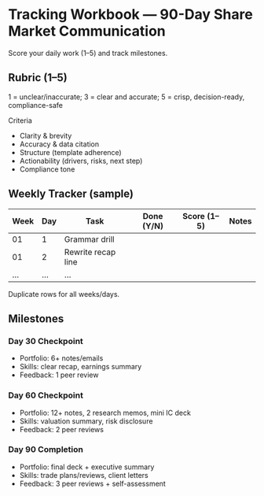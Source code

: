 # Tracking Workbook — 90-Day Share Market Communication

Score your daily work (1–5) and track milestones.

## Rubric (1–5)
1 = unclear/inaccurate; 3 = clear and accurate; 5 = crisp, decision-ready, compliance-safe

Criteria
- Clarity & brevity
- Accuracy & data citation
- Structure (template adherence)
- Actionability (drivers, risks, next step)
- Compliance tone

## Weekly Tracker (sample)
Week | Day | Task | Done (Y/N) | Score (1–5) | Notes
---- | --- | ---- | ---------- | ----------- | -----
01 | 1 | Grammar drill |  |  | 
01 | 2 | Rewrite recap line |  |  | 
… | … | … |  |  | 

Duplicate rows for all weeks/days.

## Milestones

### Day 30 Checkpoint
- Portfolio: 6+ notes/emails
- Skills: clear recap, earnings summary
- Feedback: 1 peer review

### Day 60 Checkpoint
- Portfolio: 12+ notes, 2 research memos, mini IC deck
- Skills: valuation summary, risk disclosure
- Feedback: 2 peer reviews

### Day 90 Completion
- Portfolio: final deck + executive summary
- Skills: trade plans/reviews, client letters
- Feedback: 3 peer reviews + self-assessment
